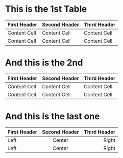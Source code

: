 # This is the 1st Table
First Header | Second Header | Third Header
------------ | ------------- | ------------
Content Cell | Content Cell  | Content Cell
Content Cell | Content Cell  | Content Cell

# And this is the 2nd
| First Header | Second Header | Third Header |
| ------------ | ------------- | ------------ |
| Content Cell | Content Cell  | Content Cell |
| Content Cell | Content Cell  | Content Cell |

# And this is the last one
First Header | Second Header | Third Header
:----------- |:-------------:| -----------:
Left         | Center        | Right
Left         | Center        | Right
